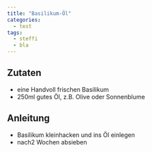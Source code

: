 ```yaml
---
title: "Basilikum-Öl"
categories:
  - test
tags:
  - steffi
  - bla
---
```


## Zutaten
* eine Handvoll frischen Basilikum
* 250ml gutes Öl, z.B. Olive oder Sonnenblume

## Anleitung
* Basilikum kleinhacken und ins Öl einlegen
* nach2 Wochen absieben
